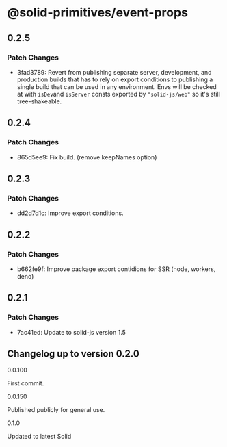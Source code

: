 # @solid-primitives/event-props

## 0.2.5

### Patch Changes

- 3fad3789: Revert from publishing separate server, development, and production builds that has to rely on export conditions
  to publishing a single build that can be used in any environment.
  Envs will be checked at with `isDev`and `isServer` consts exported by `"solid-js/web"` so it's still tree-shakeable.

## 0.2.4

### Patch Changes

- 865d5ee9: Fix build. (remove keepNames option)

## 0.2.3

### Patch Changes

- dd2d7d1c: Improve export conditions.

## 0.2.2

### Patch Changes

- b662fe9f: Improve package export contidions for SSR (node, workers, deno)

## 0.2.1

### Patch Changes

- 7ac41ed: Update to solid-js version 1.5

## Changelog up to version 0.2.0

0.0.100

First commit.

0.0.150

Published publicly for general use.

0.1.0

Updated to latest Solid
